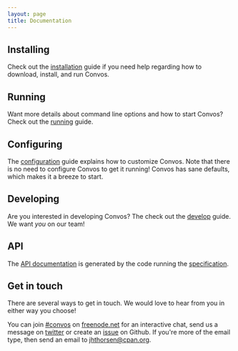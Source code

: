 ```yaml
---
layout: page
title: Documentation
---
```


## Installing

Check out the [installation](/doc/install.html) guide if you need help regarding
how to download, install, and run Convos.

## Running

Want more details about command line options and how to start Convos? Check
out the [running](/doc/running.html) guide.

## Configuring

The [configuration](/doc/config.html) guide explains how to customize Convos.
Note that there is no need to configure Convos to get it running! Convos has
sane defaults, which makes it a breeze to start.

## Developing

Are you interested in developing Convos? The check out the
[develop](/doc/develop.html) guide. We want _you_ on our team!

## API

The [API documentation](http://demo.convos.by/api.html) is generated by the
code running the [specification](http://demo.convos.by/api.json).

## Get in touch

There are several ways to get in touch. We would love to hear from you in
either way you choose!

You can join [#convos](irc://chat.freenode.net:6697/#convos) on
[freenode.net](http://freenode.net/) for an interactive chat, send us a
message on [twitter](https://twitter.com/convosby) or create an
[issue](https://github.com/Nordaaker/convos/issues) on Github. If you're more
of the email type, then send an email to
<a href="mailto:jhthorsen@cpan.org">jhthorsen@cpan.org</a>.
